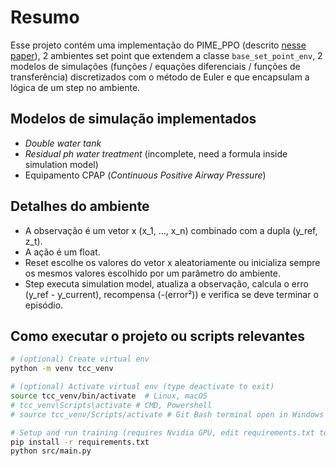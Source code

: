 # Resumo

Esse projeto contém uma implementação do PIME_PPO (descrito [nesse paper](https://arxiv.org/abs/2304.10277)), 2 ambientes set point que extendem a classe `base_set_point_env`, 2 modelos de simulações (funções / equações diferenciais / funções de transferência) discretizados com o método de Euler e que encapsulam a lógica de um step no ambiente.

## Modelos de simulação implementados

- *Double water tank*
- *Residual ph water treatment* (incomplete, need a formula inside simulation model)
- Equipamento CPAP (*Continuous Positive Airway Pressure*)

## Detalhes do ambiente
- A observação é um vetor x (x_1, ..., x_n) combinado com a dupla (y_ref, z_t).
- A ação é um float.
- Reset escolhe os valores do vetor x aleatoriamente ou inicializa sempre os mesmos valores escolhido por um parâmetro do ambiente.
- Step executa simulation model, atualiza a observação, calcula o erro (y_ref - y_current), recompensa (-(error²)) e verifica se deve terminar o episódio.

## Como executar o projeto ou scripts relevantes

```bash
# (optional) Create virtual env
python -m venv tcc_venv

# (optional) Activate virtual env (type deactivate to exit)
source tcc_venv/bin/activate  # Linux, macOS
# tcc_venv\Scripts\activate # CMD, Powershell
# source tcc_venv/Scripts/activate # Git Bash terminal open in Windows

# Setup and run training (requires Nvidia GPU, edit requirements.txt to toggle for CPU only)
pip install -r requirements.txt
python src/main.py
```
<!-- # See log results after training (log folder is created automatically) -->
<!-- tensorboard --logdir=logs/ppo -->
